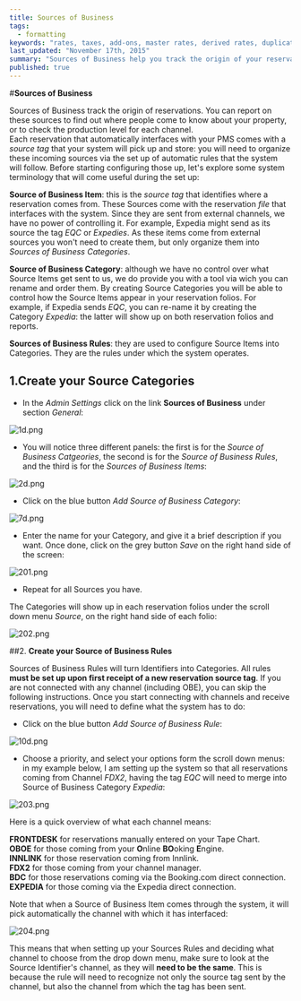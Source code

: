 ```yaml
---
title: Sources of Business
tags: 
  - formatting
keywords: "rates, taxes, add-ons, master rates, derived rates, duplicate rates, daily rate grid, season periods"
last_updated: "November 17th, 2015"
summary: "Sources of Business help you track the origin of your reservations. Learn how to set them up in your account before starting to receive reservations in your system!"
published: true
---
```






#**Sources of Business**    


Sources of Business track the origin of reservations. You can report on these sources to find out where people come to know about your property, or to check the production level for each channel.  
Each reservation that automatically interfaces with your PMS comes with a _source tag_ that your system will pick up and store: you will need to organize these incoming sources via the set up of automatic rules that the system will follow. Before starting configuring those up, let's explore some system terminology that will come useful during the set up: 
  
  
  
**Source of Business Item**: this is the _source tag_ that identifies where a reservation comes from. These Sources come with the reservation _file_ that interfaces with the system. Since they are sent from external channels, we have no power of controlling it. For example, Expedia might send as its source the tag _EQC_ or _Expedies_. As these items come from external sources you won't need to create them, but only organize them into _Sources of Business Categories_.
  
  
  
**Source of Business Category**: although we have no control over what Source Items get sent to us, we do provide you with a tool via wich you can rename and order them. By creating Source Categories you will be able to control how the Source Items appear in your reservation folios. For example, if Expedia sends _EQC_, you can re-name it by creating the Category _Expedia_: the latter will show up on both reservation folios and reports.
  
  
**Sources of Business Rules**: they are used to configure Source Items into Categories. They are the rules under which the system operates.  


 ## 1.**Create your Source Categories** 

 - In the _Admin Settings_ click on the link **Sources of Business** under section _General_:  

![1d.png]({{site.baseurl}}/images/1d.png)



 
 - You will notice three different panels: the first is for the _Source of Business Catgeories_, the second is for the _Source of Business Rules_, and the third is for the _Sources of Business Items_:  
 
![2d.png]({{site.baseurl}}/images/2d.png)


 
  - Click on the blue button _Add Source of Business Category_:  
  
![7d.png]({{site.baseurl}}/images/7d.png)


  
  - Enter the name for your Category, and give it a brief description if you want. Once done, click on the grey button _Save_ on the right hand side of the screen:
  
  ![201.png]({{site.baseurl}}/images/201.png)  
  
  - Repeat for all Sources you have.
  
 The Categories will show up in each reservation folios under the scroll down menu _Source_, on the right hand side of each folio:  
 
 ![202.png]({{site.baseurl}}/images/202.png)
 
 
 ##2. **Create your Source of Business Rules**  
 
 Sources of Business Rules will turn Identifiers into Categories. All rules **must be set up upon first receipt of a new reservation source tag**. If you are not connected with any channel (including OBE), you can skip the following instructions.
 Once you start connecting with channels and receive reservations, you will need to define what the system has to do: 
 
  - Click on the blue button _Add Source of Business Rule_:  
  
![10d.png]({{site.baseurl}}/images/10d.png)


  
  - Choose a priority, and select your options form the scroll down menus: in my example below, I am setting up the system so that all reservations coming from Channel _FDX2_, having the tag _EQC_ will need to merge into Source of Business Category _Expedia_:  
  
  ![203.png]({{site.baseurl}}/images/203.png)


Here is a quick overview of what each channel means:  

 **FRONTDESK** for reservations manually entered on your Tape Chart.  
 **OBOE** for those coming from your **O**nline **BO**oking **E**ngine.  
 **INNLINK** for those reservation coming from Innlink.  
 **FDX2** for those coming from your channel manager.  
 **BDC** for those reservations coming via the Booking.com direct connection.  
 **EXPEDIA** for those coming via the Expedia direct connection.  

Note that when a Source of Business Item comes through the system, it will pick automatically the channel with which it has interfaced:  

![204.png]({{site.baseurl}}/images/204.png)


This means that when setting up your Sources Rules and deciding what channel to choose from the drop down menu, make sure to look at the Source Identifier's channel, as they will **need to be the same**. This is because the rule will need to recognize not only the source tag sent by the channel, but also the channel from which the tag has been sent.

